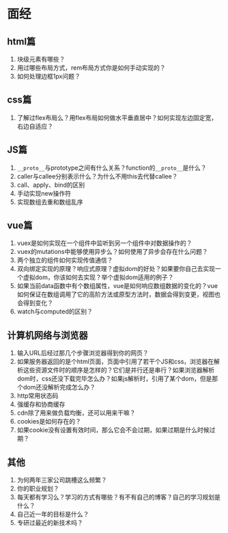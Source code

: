# 面经

## html篇

1. 块级元素有哪些？
2. 用过哪些布局方式，rem布局方式你是如何手动实现的？
3. 如何处理边框1px问题？



## css篇

1. 了解过flex布局么？用flex布局如何做水平垂直居中？如何实现左边固定宽，右边自适应？

## JS篇

1. `__proto__`与prototype之间有什么关系？function的`__proto__`是什么？
2. caller与callee分别表示什么？为什么不用this去代替callee？
3. call、apply、bind的区别
4. 手动实现new操作符
5. 实现数组去重和数组乱序



## vue篇

1. vuex是如何实现在一个组件中监听到另一个组件中对数据操作的？
2. vuex的mutations中能够使用异步么？如何使用了异步会存在什么问题？
3. 两个独立的组件如何实现传值通信？
4. 双向绑定实现的原理？响应式原理？虚拟dom的好处？如果要你自己去实现一个虚拟dom，你该如何去实现？举个虚拟dom适用的例子？
5. 如果当前data函数中有个数组属性，vue是如何响应数组数据的变化的？vue如何保证在数组调用了它的高阶方法或原型方法时，数据会得到变更，视图也会得到变化？
6. watch与computed的区别？

## 计算机网络与浏览器

1. 输入URL后经过那几个步骤浏览器得到你的网页？
2. 如果服务器返回的是个html页面，页面中引用了若干个JS和css，浏览器在解析这些资源文件时的顺序是怎样的？它们是并行还是串行？如果浏览器解析dom时，css还没下载完毕怎么办？如果js解析时，引用了某个dom，但是那个dom还没解析完成怎么办？
3. http常用状态码
4. 强缓存和协商缓存
5. cdn除了用来做负载均衡，还可以用来干嘛？
6. cookies是如何存在的？
7. 如果cookie没有设置有效时间，那么它会不会过期，如果过期是什么时候过期？

## 其他

1. 为何两年三家公司跳槽这么频繁？
2. 你的职业规划？
3. 每天都有学习么？学习的方式有哪些？有不有自己的博客？自己的学习规划是什么？
4. 自己近一年的目标是什么？
5. 专研过最近的新技术吗？